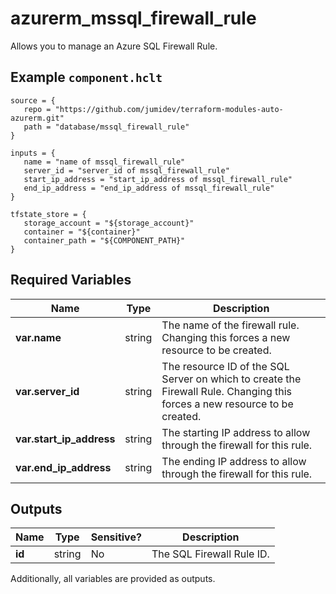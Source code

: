 # azurerm_mssql_firewall_rule

Allows you to manage an Azure SQL Firewall Rule.

## Example `component.hclt`

```hcl
source = {
   repo = "https://github.com/jumidev/terraform-modules-auto-azurerm.git" 
   path = "database/mssql_firewall_rule" 
}

inputs = {
   name = "name of mssql_firewall_rule" 
   server_id = "server_id of mssql_firewall_rule" 
   start_ip_address = "start_ip_address of mssql_firewall_rule" 
   end_ip_address = "end_ip_address of mssql_firewall_rule" 
}

tfstate_store = {
   storage_account = "${storage_account}" 
   container = "${container}" 
   container_path = "${COMPONENT_PATH}" 
}

```

## Required Variables

| Name | Type |  Description |
| ---- | --------- |  ----------- |
| **var.name** | string |  The name of the firewall rule. Changing this forces a new resource to be created. | 
| **var.server_id** | string |  The resource ID of the SQL Server on which to create the Firewall Rule. Changing this forces a new resource to be created. | 
| **var.start_ip_address** | string |  The starting IP address to allow through the firewall for this rule. | 
| **var.end_ip_address** | string |  The ending IP address to allow through the firewall for this rule. | 



## Outputs

| Name | Type | Sensitive? | Description |
| ---- | ---- | --------- | --------- |
| **id** | string | No  | The SQL Firewall Rule ID. | 

Additionally, all variables are provided as outputs.

